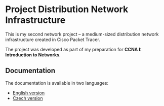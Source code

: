 # Project Distribution Network Infrastructure

This is my second network project – a medium-sized distribution network infrastructure created in Cisco Packet Tracer.

The project was developed as part of my preparation for **CCNA I: Introduction to Networks**.

## Documentation

The documentation is available in two languages:

- [English version](en/README.en.md)
- [Czech version](cs/00-README.cs.md)
